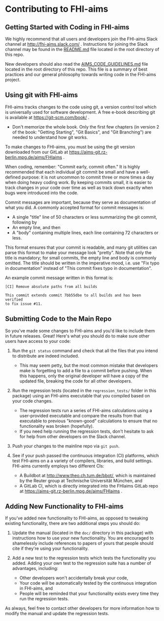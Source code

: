 # Contributing to FHI-aims #

## Getting Started with Coding in FHI-aims ##

We highly recommend that all users and developers join the FHI-aims Slack
channel at <http://fhi-aims.slack.com/> .  Instructions for joining the Slack
channel may be found in the [README.md](README.md) file located in the root
directory of this repo.

New developers should also read the [AIMS\_CODE\_GUIDELINES.md](AIMS_CODE_GUIDELINES.md)
file located in the root directory of this repo.  This file is a summary of best
practices and our general philosophy towards writing code in the FHI-aims
project.

## Using git with FHI-aims ##

FHI-aims tracks changes to the code using git, a version control tool which is
universally used for software development.  A free e-book describing git is
available at <https://git-scm.com/book/> .

   * Don't memorize the whole book.  Only the first few chapters (in version 2
     of the book: "Getting Starting", "Git Basics", and "Git Branching") are
     needed to understand how git works.

To make changes to FHI-aims, you must be using the git version downloaded from
our GitLab at <https://aims-git.rz-berlin.mpg.de/aims/FHIaims> .

When coding, remember: "Commit early, commit often."  It is highly
recommended that each individual git commit be small and have a well-defined
purpose:  it is not uncommon to commit three or more times a day when doing
heavy coding work.  By keeping commits small, it is easier to track changes
in your code over time as well as track down exactly when bugs were
introduced into the code.

Commit messages are important, because they serve as documentation of what
you did.  A commonly accepted format for commit messages is:

   * A single "title" line of 50 characters or less summarizing the git commit,
     following by
   * An empty line, and then
   * A "body" containing multiple lines, each line containing 72 characters or
     less.

This format ensures that your commit is readable, and many git utilities can
parse this format to make your message look "pretty".  Note that only the title
is mandatory; for small commits, the empty line and body is commonly omitted.
The title should be written in the imperative mood, i.e. use "Fix typo in
documentation" instead of "This commit fixes typo in documentation".

An example commit message written in this format is:

```
[CI] Remove absolute paths from all builds

This commit extends commit 7bb55dbe to all builds and has been verified
to fix issue #11.
```

## Submitting Code to the Main Repo ##

So you've made some changes to FHI-aims and you'd like to include them in future
releases.  Great!  Here's what you should do to make sure other users have
access to your code:

1. Run the `git status` command and check that all the files that you intend to
   distribute are indeed included.
    * This may seem petty, but the most common mistake that developers make is
      forgetting to add a file to a commit before pushing.  When this happens,
      only the original developer will have a copy of the updated file, breaking
      the code for all other developers.

2. Run the regression tests (located in the `regression_tests/` folder in this
   package) using an FHI-aims executable that you compiled based on your code
   changes.
    * The regression tests run a series of FHI-aims calculations using a
      user-provided executable and compare the results from that executable to
      previous "known-good" calculations to ensure that no functionality was
      broken (hopefully).
    * If you need help running the regression tests, don't hesitate to ask for
      help from other developers on the Slack channel.

3. Push your changes to the mainline repo via `git push`.

4. See if your push passed the continuous integration (CI) platforms, which test
   FHI-aims on a a variety of compilers, libraries, and build settings.
   FHI-aims currently employs two different CIs:
    * A Buildbot at <http://www.theo.ch.tum.de/bbot/>, which is maintained by
      the Reuter group at Technische Universität München, and
    * A GitLab CI, which is directly integrated into the FHIaims GitLab repo at
      <https://aims-git.rz-berlin.mpg.de/aims/FHIaims> .

## Adding New Functionality to FHI-aims ##

If you've added new functionality to FHI-aims, as opposed to tweaking existing
functionality, there are two additional steps you should do:

1. Update the manual (located in the `doc/` directory in this package) with
   instructions how to use your new functionality.  You are encouraged to
   shamelessly include references to papers of yours that people should cite if
   they're using your functionality.

2. Add a new test to the regression tests which tests the functionality you
   added.  Adding your own test to the regression suite has a number of
   advantages, including:
    * Other developers won't accidentally break your code,
    * Your code will be automatically tested by the continuous integration in
      FHI-aims, and
    * People will be reminded that your functionality exists every time they run
      the regression tests.

As always, feel free to contact other developers for more information how to
modify the manual and update the regression tests.
